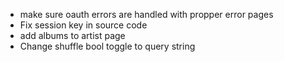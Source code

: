 - make sure oauth errors are handled with propper error pages
- Fix session key in source code
- add albums to artist page
- Change shuffle bool toggle to query string 
